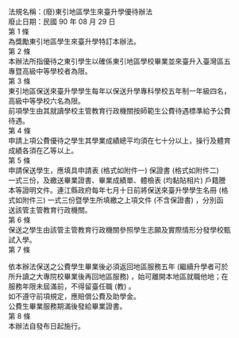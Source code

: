 法規名稱：(廢)東引地區學生來臺升學優待辦法  
廢止日期：民國 90 年 08 月 29 日  
第 1 條  
為獎勵東引地區學生來臺升學特訂本辦法。  
第 2 條  
本辦法所指優待之東引學生以確係東引地區學校畢業並來臺升入臺灣區五  
專暨高級中等學校者為限。  
第 3 條  
東引地區保送來臺升學學生每年以保送升學專科學校五年制一年級四名，  
高級中等學校六名為限。  
前項學生由其就讀學校主管教育行政機關按師範生公費待遇標準給予公費  
待遇。  
第 4 條  
申請上項公費優待之學生其學業成績總平均須在七十分以上，操行及體育  
成績各須在乙等以上。  
第 5 條  
申請保送學生，應填具申請表 (格式如附件一) 保證書 (格式如附件二)  
一式三份，及繳送畢業證書、畢業成績單、體檢表 (均黏貼相片) 戶籍謄  
本等證明文件。連江縣政府每年七月十日前將保送來臺升學學生名冊 (格  
式如附件三) 一式三份暨學生所填繳之上項文件 (不含保證書) ，分別函  
送該管主管教育行政機關。  
第 6 條  
保送之學生由該管主管教育行政機關參照學生志願及實際情形分發學校甄  
試入學。  
第 7 條  


依本辦法保送之公費學生畢業後必須返回地區服務五年 (繼續升學者可於  
所升讀之大專院校畢業後再回地區服務) ，始可離開本地區就職他地；在  
服務年限未屆滿前，不得留臺任職 (教) 。  
如不遵守前項規定，應賠償公費及助學金。  
公費生畢業服務期滿後發給畢業證書。  
第 8 條  
本辦法自發布日起施行。  


